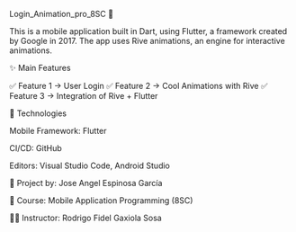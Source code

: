 Login_Animation_pro_8SC 📱

This is a mobile application built in Dart, using Flutter, a framework created by Google in 2017.
The app uses Rive animations, an engine for interactive animations.

✨ Main Features

✅ Feature 1 → User Login
✅ Feature 2 → Cool Animations with Rive
✅ Feature 3 → Integration of Rive + Flutter

🧱 Technologies

Mobile Framework: Flutter

CI/CD: GitHub

Editors: Visual Studio Code, Android Studio

📌 Project by: Jose Angel Espinosa García

📘 Course: Mobile Application Programming (8SC)

👨‍🏫 Instructor: Rodrigo Fidel Gaxiola Sosa
